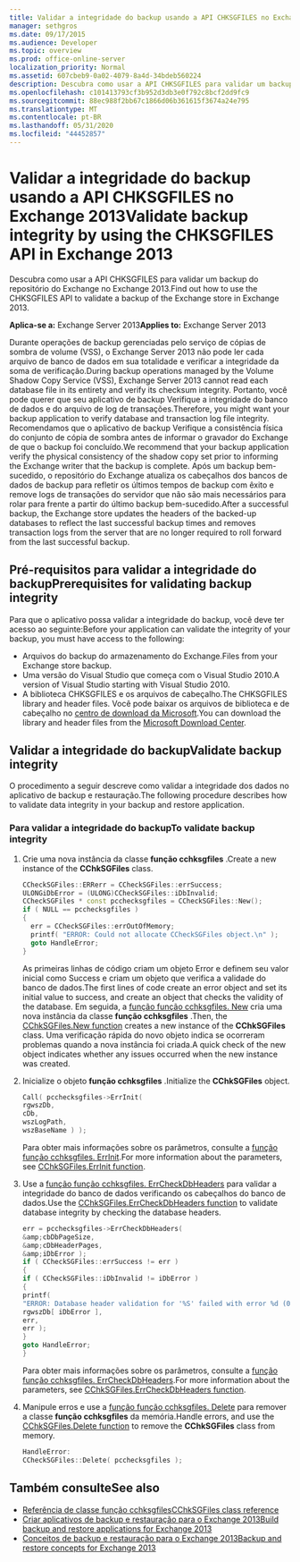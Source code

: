 ```yaml
---
title: Validar a integridade do backup usando a API CHKSGFILES no Exchange 2013
manager: sethgros
ms.date: 09/17/2015
ms.audience: Developer
ms.topic: overview
ms.prod: office-online-server
localization_priority: Normal
ms.assetid: 607cbeb9-0a02-4079-8a4d-34bdeb560224
description: Descubra como usar a API CHKSGFILES para validar um backup do repositório do Exchange no Exchange 2013.
ms.openlocfilehash: c101413793cf3b952d3db3e0f792c8bcf2dd9fc9
ms.sourcegitcommit: 88ec988f2bb67c1866d06b361615f3674a24e795
ms.translationtype: MT
ms.contentlocale: pt-BR
ms.lasthandoff: 05/31/2020
ms.locfileid: "44452857"
---
```

# <a name="validate-backup-integrity-by-using-the-chksgfiles-api-in-exchange-2013"></a><span data-ttu-id="4ece4-103">Validar a integridade do backup usando a API CHKSGFILES no Exchange 2013</span><span class="sxs-lookup"><span data-stu-id="4ece4-103">Validate backup integrity by using the CHKSGFILES API in Exchange 2013</span></span>

<span data-ttu-id="4ece4-104">Descubra como usar a API CHKSGFILES para validar um backup do repositório do Exchange no Exchange 2013.</span><span class="sxs-lookup"><span data-stu-id="4ece4-104">Find out how to use the CHKSGFILES API to validate a backup of the Exchange store in Exchange 2013.</span></span>
  
<span data-ttu-id="4ece4-105">**Aplica-se a:** Exchange Server 2013</span><span class="sxs-lookup"><span data-stu-id="4ece4-105">**Applies to:** Exchange Server 2013</span></span> 
  
<span data-ttu-id="4ece4-106">Durante operações de backup gerenciadas pelo serviço de cópias de sombra de volume (VSS), o Exchange Server 2013 não pode ler cada arquivo de banco de dados em sua totalidade e verificar a integridade da soma de verificação.</span><span class="sxs-lookup"><span data-stu-id="4ece4-106">During backup operations managed by the Volume Shadow Copy Service (VSS), Exchange Server 2013 cannot read each database file in its entirety and verify its checksum integrity.</span></span> <span data-ttu-id="4ece4-107">Portanto, você pode querer que seu aplicativo de backup Verifique a integridade do banco de dados e do arquivo de log de transações.</span><span class="sxs-lookup"><span data-stu-id="4ece4-107">Therefore, you might want your backup application to verify database and transaction log file integrity.</span></span> <span data-ttu-id="4ece4-108">Recomendamos que o aplicativo de backup Verifique a consistência física do conjunto de cópia de sombra antes de informar o gravador do Exchange de que o backup foi concluído.</span><span class="sxs-lookup"><span data-stu-id="4ece4-108">We recommend that your backup application verify the physical consistency of the shadow copy set prior to informing the Exchange writer that the backup is complete.</span></span> <span data-ttu-id="4ece4-109">Após um backup bem-sucedido, o repositório do Exchange atualiza os cabeçalhos dos bancos de dados de backup para refletir os últimos tempos de backup com êxito e remove logs de transações do servidor que não são mais necessários para rolar para frente a partir do último backup bem-sucedido.</span><span class="sxs-lookup"><span data-stu-id="4ece4-109">After a successful backup, the Exchange store updates the headers of the backed-up databases to reflect the last successful backup times and removes transaction logs from the server that are no longer required to roll forward from the last successful backup.</span></span>
  
## <a name="prerequisites-for-validating-backup-integrity"></a><span data-ttu-id="4ece4-110">Pré-requisitos para validar a integridade do backup</span><span class="sxs-lookup"><span data-stu-id="4ece4-110">Prerequisites for validating backup integrity</span></span>

<span data-ttu-id="4ece4-111">Para que o aplicativo possa validar a integridade do backup, você deve ter acesso ao seguinte:</span><span class="sxs-lookup"><span data-stu-id="4ece4-111">Before your application can validate the integrity of your backup, you must have access to the following:</span></span>
  
- <span data-ttu-id="4ece4-112">Arquivos do backup do armazenamento do Exchange.</span><span class="sxs-lookup"><span data-stu-id="4ece4-112">Files from your Exchange store backup.</span></span>
- <span data-ttu-id="4ece4-113">Uma versão do Visual Studio que começa com o Visual Studio 2010.</span><span class="sxs-lookup"><span data-stu-id="4ece4-113">A version of Visual Studio starting with Visual Studio 2010.</span></span>
- <span data-ttu-id="4ece4-114">A biblioteca CHKSGFILES e os arquivos de cabeçalho.</span><span class="sxs-lookup"><span data-stu-id="4ece4-114">The CHKSGFILES library and header files.</span></span> <span data-ttu-id="4ece4-115">Você pode baixar os arquivos de biblioteca e de cabeçalho no [centro de download da Microsoft](https://www.microsoft.com/download/details.aspx?id=36802).</span><span class="sxs-lookup"><span data-stu-id="4ece4-115">You can download the library and header files from the [Microsoft Download Center](https://www.microsoft.com/download/details.aspx?id=36802).</span></span>
    
## <a name="validate-backup-integrity"></a><span data-ttu-id="4ece4-116">Validar a integridade do backup</span><span class="sxs-lookup"><span data-stu-id="4ece4-116">Validate backup integrity</span></span>

<span data-ttu-id="4ece4-117">O procedimento a seguir descreve como validar a integridade dos dados no aplicativo de backup e restauração.</span><span class="sxs-lookup"><span data-stu-id="4ece4-117">The following procedure describes how to validate data integrity in your backup and restore application.</span></span>
  
### <a name="to-validate-backup-integrity"></a><span data-ttu-id="4ece4-118">Para validar a integridade do backup</span><span class="sxs-lookup"><span data-stu-id="4ece4-118">To validate backup integrity</span></span>

1. <span data-ttu-id="4ece4-119">Crie uma nova instância da classe **função cchksgfiles** .</span><span class="sxs-lookup"><span data-stu-id="4ece4-119">Create a new instance of the **CChkSGFiles** class.</span></span> 
   
   ```cpp
   CCheckSGFiles::ERRerr = CCheckSGFiles::errSuccess;
   ULONGiDbError = (ULONG)CCheckSGFiles::iDbInvalid;
   CCheckSGFiles * const pcchecksgfiles = CCheckSGFiles::New();
   if ( NULL == pcchecksgfiles )
   {
     err = CCheckSGFiles::errOutOfMemory;
     printf( "ERROR: Could not allocate CCheckSGFiles object.\n" );
     goto HandleError;
   }
   ```

   <span data-ttu-id="4ece4-120">As primeiras linhas de código criam um objeto Error e definem seu valor inicial como Success e criam um objeto que verifica a validade do banco de dados.</span><span class="sxs-lookup"><span data-stu-id="4ece4-120">The first lines of code create an error object and set its initial value to success, and create an object that checks the validity of the database.</span></span> <span data-ttu-id="4ece4-121">Em seguida, a [função função cchksgfiles. New](cchksgfiles-new-function.md) cria uma nova instância da classe **função cchksgfiles** .</span><span class="sxs-lookup"><span data-stu-id="4ece4-121">Then, the [CChkSGFiles.New function](cchksgfiles-new-function.md) creates a new instance of the **CChkSGFiles** class.</span></span> <span data-ttu-id="4ece4-122">Uma verificação rápida do novo objeto indica se ocorreram problemas quando a nova instância foi criada.</span><span class="sxs-lookup"><span data-stu-id="4ece4-122">A quick check of the new object indicates whether any issues occurred when the new instance was created.</span></span> 
    
2. <span data-ttu-id="4ece4-123">Inicialize o objeto **função cchksgfiles** .</span><span class="sxs-lookup"><span data-stu-id="4ece4-123">Initialize the **CChkSGFiles** object.</span></span> 
   
   ```cpp
   Call( pcchecksgfiles->ErrInit(
   rgwszDb,
   cDb,
   wszLogPath,
   wszBaseName ) );
   ```
   
   <span data-ttu-id="4ece4-124">Para obter mais informações sobre os parâmetros, consulte a [função função cchksgfiles. ErrInit](cchksgfiles-errinit-function.md).</span><span class="sxs-lookup"><span data-stu-id="4ece4-124">For more information about the parameters, see [CChkSGFiles.ErrInit function](cchksgfiles-errinit-function.md).</span></span>
   
3. <span data-ttu-id="4ece4-125">Use a [função função cchksgfiles. ErrCheckDbHeaders](cchksgfiles-errcheckdbheaders-function.md) para validar a integridade do banco de dados verificando os cabeçalhos do banco de dados.</span><span class="sxs-lookup"><span data-stu-id="4ece4-125">Use the [CChkSGFiles.ErrCheckDbHeaders function](cchksgfiles-errcheckdbheaders-function.md) to validate database integrity by checking the database headers.</span></span>
   
   ```cpp
   err = pcchecksgfiles->ErrCheckDbHeaders(
   &amp;cbDbPageSize,
   &amp;cDbHeaderPages,
   &amp;iDbError );
   if ( CCheckSGFiles::errSuccess != err )
   {
   if ( CCheckSGFiles::iDbInvalid != iDbError )
   {
   printf(
   "ERROR: Database header validation for '%S' failed with error %d (0x%x)\n",
   rgwszDb[ iDbError ],
   err,
   err );
   }
   goto HandleError;
   }
   ```
   
   <span data-ttu-id="4ece4-126">Para obter mais informações sobre os parâmetros, consulte a [função função cchksgfiles. ErrCheckDbHeaders](cchksgfiles-errcheckdbheaders-function.md).</span><span class="sxs-lookup"><span data-stu-id="4ece4-126">For more information about the parameters, see [CChkSGFiles.ErrCheckDbHeaders function](cchksgfiles-errcheckdbheaders-function.md).</span></span>
   
4. <span data-ttu-id="4ece4-127">Manipule erros e use a [função função cchksgfiles. Delete](cchksgfiles-delete-function.md) para remover a classe **função cchksgfiles** da memória.</span><span class="sxs-lookup"><span data-stu-id="4ece4-127">Handle errors, and use the [CChkSGFiles.Delete function](cchksgfiles-delete-function.md) to remove the **CChkSGFiles** class from memory.</span></span> 
   
   ```cpp
   HandleError:
   CCheckSGFiles::Delete( pcchecksgfiles );  
   ```

## <a name="see-also"></a><span data-ttu-id="4ece4-128">Também consulte</span><span class="sxs-lookup"><span data-stu-id="4ece4-128">See also</span></span>

- [<span data-ttu-id="4ece4-129">Referência de classe função cchksgfiles</span><span class="sxs-lookup"><span data-stu-id="4ece4-129">CChkSGFiles class reference</span></span>](cchksgfiles-class-reference.md)
- [<span data-ttu-id="4ece4-130">Criar aplicativos de backup e restauração para o Exchange 2013</span><span class="sxs-lookup"><span data-stu-id="4ece4-130">Build backup and restore applications for Exchange 2013</span></span>](build-backup-and-restore-applications-for-exchange-2013.md)
- [<span data-ttu-id="4ece4-131">Conceitos de backup e restauração para o Exchange 2013</span><span class="sxs-lookup"><span data-stu-id="4ece4-131">Backup and restore concepts for Exchange 2013</span></span>](backup-and-restore-concepts-for-exchange-2013.md)
    

